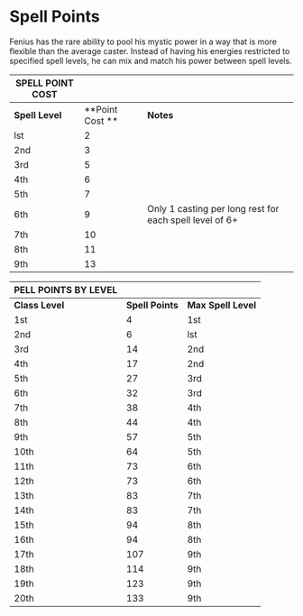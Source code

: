 <!-- TITLE: Fenius Spell Points -->
<!-- SUBTITLE: A quick summary of Fenius Spell Points -->

# Spell Points
Fenius has the rare ability to pool his mystic power in a way that is more flexible than the average caster.  Instead of having his energies restricted to specified spell levels, he can mix and match his power between spell levels.

| **SPELL POINT COST** |              |                         |
|-----------------------|--------------|-------------------------|
| **Spell Level**           | **Point Cost **  | **Notes**             |
| lst                   | 2            |                         |
| 2nd                   | 3            |                         |
| 3rd                   | 5            |                         |
| 4th                   | 6            |                         |
| 5th                   | 7            |                         |
| 6th                   | 9            | Only 1 casting per long rest for each spell level of 6+|
| 7th                   | 10           |                         |
| 8th                   | 11           |                         |
| 9th                   | 13           |                         |



| **PELL POINTS BY LEVEL**  |              |                         |
|----------------------------------------|-----------|--------------------|
| **Class Level**           | **Spell Points** | **Max Spell Level**         |
| 1st                   | 4            | 1st                     |
| 2nd                   | 6            | lst                     |
| 3rd                   | 14           | 2nd                     |
| 4th                   | 17           | 2nd                     |
| 5th                   | 27           | 3rd                     |
| 6th                   | 32           | 3rd                     |
| 7th                   | 38           | 4th                     |
| 8th                   | 44           | 4th                     |
| 9th                   | 57           | 5th                     |
| 10th                  | 64           | 5th                     |
| 11th                  | 73           | 6th                     |
| 12th                  | 73           | 6th                     |
| 13th                  | 83           | 7th                     |
| 14th                  | 83           | 7th                     |
| 15th                  | 94           | 8th                     |
| 16th                  | 94           | 8th                     |
| 17th                  | 107          | 9th                     |
| 18th                  | 114          | 9th                     |
| 19th                  | 123          | 9th                     |
| 20th                  | 133          | 9th                     |